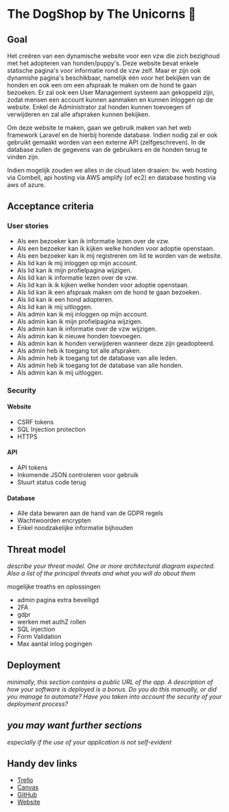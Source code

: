 # The DogShop by The Unicorns :unicorn:

## Goal

Het creëren van een dynamische website voor een vzw die zich bezighoud met het adopteren van honden/puppy's.
Deze website bevat enkele statische pagina's voor informatie rond de vzw zelf. Maar er zijn ook dynamishe pagina's beschikbaar, namelijk één voor het bekijken van de honden en ook een om een afspraak te maken om de hond te gaan bezoeken. Er zal ook een User Management systeem aan gekoppeld zijn, zodat mensen een account kunnen aanmaken en kunnen inloggen op de website. Enkel de Administrator zal honden kunnen toevoegen of verwijderen en zal alle afspraken kunnen bekijken.

Om deze website te maken, gaan we gebruik maken van het web framework Laravel en de hierbij horende database. Indien nodig zal er ook gebruikt gemaakt worden van een externe API (zelfgeschreven).
In de database zullen de gegevens van de gebruikers en de honden terug te vinden zijn.

Indien mogelijk zouden we alles in de cloud laten draaien: bv. web hosting via Combell, api hosting via AWS amplify (of ec2) en database hosting via aws of azure.

## Acceptance criteria

### User stories

- Als een bezoeker kan ik informatie lezen over de vzw.
- Als een bezoeker kan ik kijken welke honden voor adoptie openstaan.
- Als een bezoeker kan ik mij registreren om lid te worden van de website.
- Als lid kan ik mij inloggen op mijn account.
- Als lid kan ik mijn profielpagina wijzigen.
- Als lid kan ik informatie lezen over de vzw.
- Als lid kan ik ik kijken welke honden voor adoptie openstaan.
- Als lid kan ik een afspraak maken om de hond te gaan bezoeken.
- Als lid kan ik een hond adopteren.
- Als lid kan ik mij uitloggen.
- Als admin kan ik mij inloggen op mijn account.
- Als admin kan ik mijn profielpagina wijzigen.
- Als admin kan ik informatie over de vzw wijzigen.
- Als admin kan ik nieuwe honden toevoegen.
- Als admin kan ik honden verwijderen wanneer deze zijn geadopteerd.
- Als admin heb ik toegang tot alle afspraken.
- Als admin heb ik toegang tot de database van alle leden.
- Als admin heb ik toegang tot de database van alle honden.
- Als admin kan ik mij uitloggen.

### Security

#### Website

- CSRF tokens
- SQL Injection protection
- HTTPS

#### API

- API tokens
- Inkomende JSON controleren voor gebruik
- Stuurt status code terug

#### Database

- Alle data bewaren aan de hand van de GDPR regels
- Wachtwoorden encrypten
- Enkel noodzakelijke informatie bijhouden

## Threat model

*describe your threat model. One or more architectural diagram expected. Also a list of the principal threats and what you will do about them*

mogelijke treaths en oplossingen

- admin pagina extra beveiligd
- 2FA
- gdpr
- werken met authZ rollen
- SQL injection
- Form Validation
- Max aantal inlog pogingen

## Deployment

*minimally, this section contains a public URL of the app. A description of how your software is deployed is a bonus. Do you do this manually, or did you manage to automate? Have you taken into account the security of your deployment process?*

## *you may want further sections*

*especially if the use of your application is not self-evident*

## Handy dev links

- [Trello](https://trello.com/b/k9sE6Qd0/dogshop)
- [Canvas](https://ehb.instructure.com/courses/22745/assignments)
- [GitHub](https://github.com/EHB-TI/web-app-unicorns)
- [Website](https://desideriushogeschool.be)
